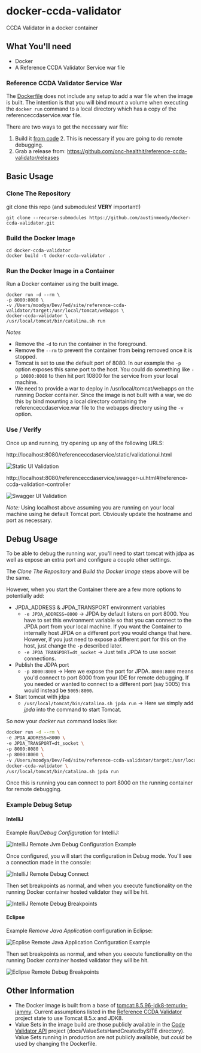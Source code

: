# docker-ccda-validator

CCDA Validator in a docker container

## What You'll need

- Docker
- A Reference CCDA Validator Service war file

### Reference CCDA Validator Service War

The [Dockerfile](Dockerfile) does not include any setup to add a war file when the image is built.  The intention is that you will bind mount a volume when executing the ```docker run``` command to a local directory which has a copy of the referenceccdaservice.war file.

There are two ways to get the necessary war file:

1. Build it [from code](https://github.com/onc-healthit/reference-ccda-validator/tree/develop)
   2. This is necessary if you are going to do remote debugging.
2. Grab a release from: https://github.com/onc-healthit/reference-ccda-validator/releases

## Basic Usage

### Clone The Repository

git clone this repo (and submodules! **VERY** important!)

```
git clone --recurse-submodules https://github.com/austinmoody/docker-ccda-validator.git
```

### Build the Docker Image

```
cd docker-ccda-validator
docker build -t docker-ccda-validator .
```
### Run the Docker Image in a Container

Run a Docker container using the built image.
```
docker run -d --rm \
-p 8080:8080 \
-v /Users/moodya/Dev/Fed/site/reference-ccda-validator/target:/usr/local/tomcat/webapps \
docker-ccda-validator \
/usr/local/tomcat/bin/catalina.sh run
```

_Notes_

- Remove the ```-d``` to run the container in the foreground.
- Remove the ```--rm``` to prevent the container from being removed once it is stopped.
- Tomcat is set to use the default port of 8080.  In our example the ```-p``` option exposes this same port to the host.  You could do something like ```-p 10800:8080``` to then hit port 10800 for the service from your local machine.
- We need to provide a war to deploy in /usr/local/tomcat/webapps on the running Docker container.  Since the image is not built with a war, we do this by bind mounting a local directory containing the referenceccdaservice.war file to the webapps directory using the ```-v``` option. 

### Use / Verify

Once up and running, try opening up any of the following URLS:

http://localhost:8080/referenceccdaservice/static/validationui.html

![Static UI Validation](docs/images/validate-static-ui.png)

http://localhost:8080/referenceccdaservice/swagger-ui.html#/reference-ccda-validation-controller

![Swagger UI Validation](docs/images/validate-swagger-ui.png)

*Note:* Using localhost above assuming you are running on your local machine using he default Tomcat port.  Obviously update the hostname and port as necessary.

## Debug Usage

To be able to debug the running war, you'll need to start tomcat with jdpa as well as expose an extra port and configure a couple other settings.

The *Clone The Repository* and *Build the Docker Image* steps above will be the same.

However, when you start the Container there are a few more options to potentially add:

- JPDA_ADDRESS & JPDA_TRANSPORT environment variables
  - ```-e JPDA_ADDRESS=8000``` &rarr; JPDA by default listens on port 8000.  You have to set this environment variable so that you can connect to the JPDA port from your local machine.  If you want the Container to internally host JPDA on a different port you would change that here.  However, if you just need to expose a different port for this on the host, just change the ```-p``` described later. 
  - ```-e JPDA_TRANSPORT=dt_socket``` &rarr; Just tells JPDA to use socket connections.  
- Publish the JDPA port 
  - ```-p 8000:8000``` &rarr; Here we expose the port for JPDA.  ```8000:8000``` means you'd connect to port 8000 from your IDE for remote debugging.  If you needed or wanted to connect to a different port (say 5005) this would instead be ```5005:8000```.
- Start tomcat with jdpa
  - ```/usr/local/tomcat/bin/catalina.sh jpda run``` &rarr; Here we simply add _jpda_ into the command to start Tomcat.

So now your _docker run_ command looks like:

```Bash
docker run -d --rm \
-e JPDA_ADDRESS=8000 \
-e JPDA_TRANSPORT=dt_socket \
-p 8080:8080 \
-p 8000:8000 \
-v /Users/moodya/Dev/Fed/site/reference-ccda-validator/target:/usr/local/tomcat/webapps \
docker-ccda-validator \
/usr/local/tomcat/bin/catalina.sh jpda run
```

Once this is running you can connect to port 8000 on the running container for remote debugging.

### Example Debug Setup

#### IntelliJ

Example _Run/Debug Configuration_ for IntelliJ:

![IntelliJ Remote Jvm Debug Configuration Example](docs/images/intellij-remote-debug-config.png)

Once configured, you will start the configuration in Debug mode.  You'll see a connection made in the console:

![IntelliJ Remote Debug Connect](docs/images/intellij-debug-connected.png)

Then set breakpoints as normal, and when you execute functionality on the running Docker container hosted validator they will be hit.

![IntelliJ Remote Debug Breakpoints](docs/images/intellij-debug-breakpoint.png)

#### Eclipse

Example _Remove Java Application_ configuration in Eclipse:

![Ecplise Remote Java Application Configuration Example](docs/images/eclipse-debug-config.jpeg)

Then set breakpoints as normal, and when you execute functionality on the running Docker container hosted validator they will be hit.

![Eclipse Remote Debug Breakpoints](docs/images/eclipse-debug-breakpoint.jpeg)

## Other Information

* The Docker image is built from a base of [tomcat:8.5.96-jdk8-temurin-jammy](https://github.com/docker-library/tomcat/blob/0c3f44cacfe98b75aae3c0447b76339dc7232b33/8.5/jdk8/temurin-jammy/Dockerfile).  Current assumptions listed in the [Reference CCDA Validator](https://github.com/onc-healthit/reference-ccda-validator) project state to use Tomcat 8.5.x and JDK8.
* Value Sets in the image build are those publicly available in the [Code Validator API](https://github.com/onc-healthit/code-validator-api) project (docs/ValueSetsHandCreatedbySITE directory).  Value Sets running in production are not publicly available, but _could_ be used by changing the Dockerfile.
